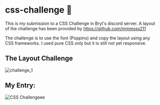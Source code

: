 # css-challenge 🎲
This is my submission to a CSS Challenge in Bryl's discord server. A layout of the challenge has been provided by https://github.com/mmmsss211

The challenge is to use the font (Poppins) and copy the layout using any CSS frameworks. I used pure CSS only but it is still not yet responsive.

## The Layout Challenge
![challenge_1](https://user-images.githubusercontent.com/58241136/130226997-02974cee-f570-42e5-9442-62f9b957afc3.jpg)


## My Entry:
![CSS Challengeee](https://user-images.githubusercontent.com/58241136/130170066-5cb6bdfb-3da4-46f2-873c-16741e2e8cb6.png)

